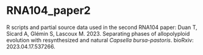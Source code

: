 # RNA104_paper2
R scripts and partial source data used in the second RNA104 paper:
Duan T, Sicard A, Glémin S, Lascoux M. 2023. Separating phases of allopolyploid evolution with resynthesized and natural _Capsella bursa-pastoris_. bioRxiv: 2023.04.17.537266.
